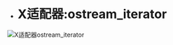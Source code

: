 - # X适配器:ostream_iterator

![X适配器ostream_iterator](https://github.com/havenow/my-C-plus-plus/blob/master/STL%E6%A0%87%E5%87%86%E5%BA%93%E4%B8%8E%E6%B3%9B%E5%9E%8B%E7%BC%96%E7%A8%8B/images/X%E9%80%82%E9%85%8D%E5%99%A8ostream_iterator.png)  

